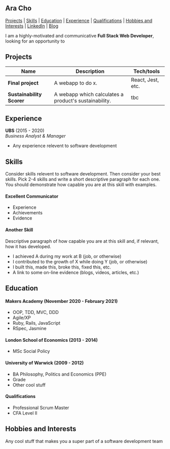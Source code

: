 ## Ara Cho
[Projects](#projects) | [Skills](#skills) | [Education](#education) | [Experience](#experience) | [Qualifications](#qualifications) | [Hobbies and Interests](#hobbies-and-interests) | [LinkedIn](http://www.linkedin.com/in/aracho1) | [Blog](tbc)

I am a highly-motivated and communicative **Full Stack Web Developer**, looking for an opportunity to 

## Projects

| Name                         | Description                                           | Tech/tools        |
| ---------------------------- | ----------------------------------------------------- | ----------------- |
| **Final project**            | A webapp to do x.                                     | React, Jest, etc. |
| **Sustainability Scorer**    | A webapp which calculates a product's sustainability. | tbc               |

## Experience

**UBS** (2015 - 2020)  
_Business Analyst & Manager_

- Any experience relevent to software development

## Skills

Consider skills relevent to software development. Then consider your best skills. Pick 2-4 skills and write a short descriptive paragraph for each one. You should demonstrate how capable you are at this skill with examples.

#### Excellent Communicator

- Experience
- Achievements
- Evidence

#### Another Skill

Descriptive paragraph of how capable you are at this skill and, if relevant, how it has developed.

- I achieved A during my work at B (job, or otherwise)
- I contributed to the growth of X while doing Y (job, or otherwise)
- I built this, made this, broke this, fixed this, etc.
- A link to some on-line evidence (blogs, videos, articles, etc.)

## Education

#### Makers Academy (November 2020 - February 2021)

- OOP, TDD, MVC, DDD
- Agile/XP
- Ruby, Rails, JavaScript
- RSpec, Jasmine

#### London School of Economics (2013 - 2014)

- MSc Social Policy

#### University of Warwick (2009 - 2012)

- BA Philosophy, Politics and Economics (PPE)
- Grade
- Other cool stuff

#### Qualifications

- Professional Scrum Master
- CFA Level II

## Hobbies and Interests

Any cool stuff that makes you a super part of a software development team
